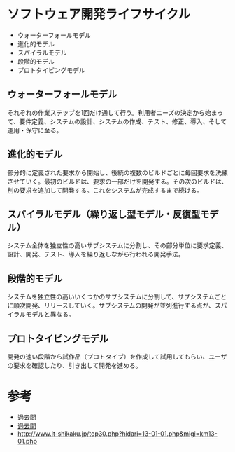 # ソフトウェア開発ライフサイクル

- ウォーターフォールモデル
- 進化的モデル
- スパイラルモデル
- 段階的モデル
- プロトタイピングモデル

## ウォーターフォールモデル
それぞれの作業ステップを1回だけ通して行う。利用者ニーズの決定から始まって、要件定義、システムの設計、システムの作成、テスト、修正、導入、そして運用・保守に至る。

## 進化的モデル
部分的に定義された要求から開始し、後続の複数のビルドごとに毎回要求を洗練させていく。最初のビルドは、要求の一部だけを開発する。その次のビルドは、別の要求を追加して開発する。これをシステムが完成するまで続ける。

## スパイラルモデル（繰り返し型モデル・反復型モデル）
システム全体を独立性の高いサブシステムに分割し、その部分単位に要求定義、設計、開発、テスト、導入を繰り返しながら行われる開発手法。

## 段階的モデル
システムを独立性の高いいくつかのサブシステムに分割して、サブシステムごとに順次開発、リリースしていく。サブシステムの開発が並列進行する点が、スパイラルモデルと異なる。

## プロトタイピングモデル
開発の速い段階から試作品（プロトタイプ）を作成して試用してもらい、ユーザの要求を確認したり、引き出して開発を進める。

# 参考
- [過去問](https://www.pm-siken.com/kakomon/24_haru/am2_17.html)
- [過去問](https://icesugar.blog.so-net.ne.jp/2007-09-04-2)
- http://www.it-shikaku.jp/top30.php?hidari=13-01-01.php&migi=km13-01.php